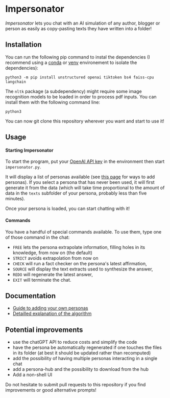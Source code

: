 # Impersonator

*Impersonator* lets you chat with an AI simulation of any author, blogger or person as easily as copy-pasting texts they have written into a folder!

## Installation

You can run the following pip command to instal the dependencies (I recommend using a [conda](https://conda.io/projects/conda/en/latest/user-guide/tasks/manage-environments.html#managing-environments) or [venv](https://packaging.python.org/en/latest/tutorials/installing-packages/#creating-and-using-virtual-environments) environement to isolate the dependencies):

```shell
python3 -m pip install unstructured openai tiktoken bs4 faiss-cpu langchain
```

The `nltk` package (a subdependency) might require some image recognition models to be loaded in order to process pdf inputs.
You can install them with the following command line:

```shell
python3 
```

You can now git clone this repository wherever you want and start to use it!

## Usage

#### Starting Impersonator

To start the program, put your [OpenAI API key](https://platform.openai.com/account/api-keys) in the environment then start `impersonator.py`.

It will display a list of personas available (see [this page](docs/adding%20a%20persona.md) for ways to add personas).
If you select a persona that has never been used, it will first generate it from the data (which will take time proportional to the amount of data in the `texts` subfolder of your persona, probably less than five minutes).

Once your persona is loaded, you can start chatting with it!

#### Commands

You have a handful of special commands available.
To use them, type one of those command in the chat:

* `FREE` lets the persona extrapolate information, filling holes in its knowledge, from now on (the default)
* `STRICT` avoids extrapolation from now on
* `CHECK` will run a fact checker on the persona's latest affirmation,
* `SOURCE` will display the text extracts used to synthesize the answer,
* `REDO` will regenerate the latest answer,
* `EXIT` will terminate the chat.

## Documentation

* [Guide to adding your own personas](docs/adding%20a%20persona.md)
* [Detailled explanation of the algorithm](docs/inner%20workings.md)

## Potential improvements

* use the chatGPT API to reduce costs and simplify the code
* have the persona be automatically regenerated if one touches the files in its folder (at best it should be updated rather than recomputed)
* add the possibility of having multiple personas interacting in a single chat
* add a persona-hub and the possibility to download from the hub
* Add a non-shell UI

Do not hesitate to submit pull requests to this repository if you find improvements or good alternative prompts!